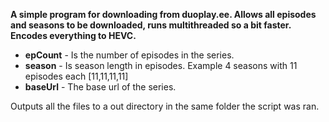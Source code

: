 **A simple program for downloading from duoplay.ee.
Allows all episodes and seasons to be downloaded, runs multithreaded so a bit faster. Encodes everything to HEVC.**


- **epCount** - Is the number of episodes in the series.
- **season** - Is season length in episodes.
Example 4 seasons with 11 episodes each [11,11,11,11]
- **baseUrl** - The base url of the series.

Outputs all the files to a out directory in the same folder the script was ran.